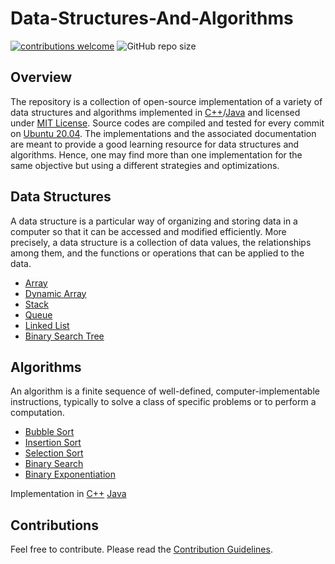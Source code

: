 # Data-Structures-And-Algorithms
[![contributions welcome](https://img.shields.io/static/v1.svg?label=Contributions&message=Welcome&color=0059b3&style=flat-square)](https://github.com/BinaryBeast007/Data-Structures-And-Algorithms/blob/main/CONTRIBUTING.md)
![GitHub repo size](https://img.shields.io/github/repo-size/BinaryBeast007/Data-Structures-And-Algorithms?color=red&style=flat-square)

## Overview

The repository is a collection of open-source implementation of a variety of data structures and algorithms implemented in [C++](https://en.wikipedia.org/wiki/C%2B%2B)/[Java](https://en.wikipedia.org/wiki/Java_(programming_language)) and licensed under [MIT License](https://github.com/BinaryBeast007/Data-Structures-And-Algorithms/blob/main/LICENSE). Source codes are compiled and tested for every commit on [Ubuntu 20.04](https://ubuntu.com/blog/ubuntu-20-04-lts-arrives). The implementations and the associated documentation are meant to provide a good learning resource for data structures and algorithms. Hence, one may find more than one implementation for the same objective but using a different strategies and optimizations.

## Data Structures
A data structure is a particular way of organizing and storing data in a computer so that it can be accessed and modified efficiently. More precisely, a data structure is a collection of data values, the relationships among them, and the functions or operations that can be applied to the data.
- [Array](https://github.com/BinaryBeast007/Data-Structures-And-Algorithms/tree/main/C%2B%2B/Data-Structures/Array)
- [Dynamic Array](https://github.com/BinaryBeast007/Data-Structures-And-Algorithms/tree/main/C%2B%2B/Data-Structures/Dynamic%20Array)
- [Stack](https://github.com/BinaryBeast007/Data-Structures-And-Algorithms/tree/main/C%2B%2B/Data-Structures/Stack)
- [Queue](https://github.com/BinaryBeast007/Data-Structures-And-Algorithms/tree/main/C%2B%2B/Data-Structures/Queue)
- [Linked List](https://github.com/BinaryBeast007/Data-Structures-And-Algorithms/tree/main/C%2B%2B/Data-Structures/Linked%20List)
- [Binary Search Tree](https://github.com/BinaryBeast007/Data-Structures-And-Algorithms/tree/main/C%2B%2B/Data-Structures/Binary%20Search%20Tree)
## Algorithms
An algorithm is a finite sequence of well-defined, computer-implementable instructions, typically to solve a class of specific problems or to perform a computation.
-   [Bubble Sort](https://github.com/BinaryBeast007/Data-Structures-And-Algorithms/tree/main/C%2B%2B/Algorithms/Bubble%20Sort)
- [Insertion Sort](https://github.com/BinaryBeast007/Data-Structures-And-Algorithms/tree/main/C%2B%2B/Algorithms/Insertion%20Sort)
- [Selection Sort](https://github.com/BinaryBeast007/Data-Structures-And-Algorithms/tree/main/C%2B%2B/Algorithms/Selection%20Sort)
- [Binary Search](https://github.com/BinaryBeast007/Data-Structures-And-Algorithms/tree/main/C%2B%2B/Algorithms/Binary%20Search)
- [Binary Exponentiation](https://github.com/BinaryBeast007/Data-Structures-And-Algorithms/tree/main/C%2B%2B/Algorithms/Binary%20Exponentiation)

Implementation in [C++](https://github.com/BinaryBeast007/Data-Structures-And-Algorithms/tree/main/C%2B%2B) [Java](https://github.com/BinaryBeast007/Data-Structures-And-Algorithms/tree/main/Java)

## Contributions

Feel free to contribute. Please read the [Contribution Guidelines](https://github.com/BinaryBeast007/Data-Structures-And-Algorithms/blob/main/CONTRIBUTING.md).
